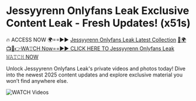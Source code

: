 # Jessyyrenn Onlyfans Leak Exclusive Content Leak - Fresh Updates! (x51s)

🔥 ACCESS NOW 🌍==►► <a href="https://tinyurl.com/3fjeunct" rel="nofollow">Jessyyrenn Onlyfans Leak Latest Collection</a></h3>
[🔴🌍📺📱👉WA𝚃CH Now==►► CLICK HERE TO Jessyyrenn Onlyfans Leak 𝚆𝙰𝚃𝙲𝙷 NOW](https://tinyurl.com/3fjeunct)

Unlock Jessyyrenn Onlyfans Leak's private videos and photos today! Dive into the newest 2025 content updates and explore exclusive material you won’t find anywhere else.


<a href="https://tinyurl.com/3fjeunct" rel="nofollow" data-target="animated-image.originalLink"><img src="https://camo.githubusercontent.com/8a4f000d20f83aca3bf7ec5f350d767afa0574a8a352519fd8cfa583a6f93a33/68747470733a2f2f692e696d6775722e636f6d2f644a486b345a712e676966" alt="WATCH Videos" data-canonical-src="https://i.imgur.com/dJHk4Zq.gif" style="max-width: 100%; display: inline-block;" data-target="animated-image.originalImage"></a>

